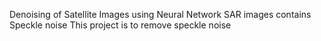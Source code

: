 Denoising of Satellite Images using Neural Network
SAR images contains Speckle noise
This project is to remove speckle noise
